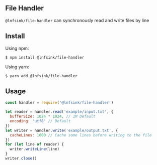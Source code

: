 ## File Handler
`@lnfsink/file-handler` can synchronously read and write files by line

## Install

Using npm:

```shell
$ npm install @lnfsink/file-handler
```

Using yarn:

```shell
$ yarn add @lnfsink/file-handler
```

## Usage

```javascript
const handler = require('@lnfsink/file-handler')

let reader = handler.read('example/input.txt', {
  bufferSize: 1024 * 1024, // 1M Default
  encoding: 'utf8' // Default
})
let writer = handler.write('example/output.txt', {
  cacheLines: 1000 // Cache some lines before writing to the file
})
for (let line of reader) {
  writer.writeLine(line)
}
writer.close()
```